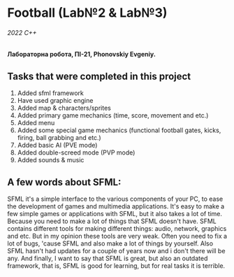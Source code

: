# Football (Lab№2 & Lab№3)
###### 2022 C++
**Лабораторна робота, ПІ-21, Phonovskiy Evgeniy.**
## Tasks that were completed in this project
1. Added sfml framework
2. Have used graphic engine
3. Added map & characters/sprites 
3. Added primary game mechanics (time, score, movement and etc.)
4. Added menu 
5. Added some special game mechanics (functional football gates, kicks, firing, ball grabbing and etc.) 
6. Added basic AI (PVE mode)
7. Added double-screed mode (PVP mode)
8. Added sounds & music
## A few words about SFML:
SFML it's a simple interface to the various components of your PC, to ease the development of games and multimedia applications. 
It's easy to make a few simple games or applications with SFML, but it also takes a lot of time. Because you need to make a lot of things that SFML doesn't have.
SFML contains different tools for making different things: audio, network, graphics and etc.
But in my opinion these tools are very weak. Often you need to fix a lot of bugs, 'cause SFML and also make a lot of things by yourself.
Also SFML hasn't had updates for a couple of years now and i don't there will be any.
And finally, I want to say that SFML is great, but also an outdated framework, that is, SFML is good for learning, but for real tasks it is terrible.
